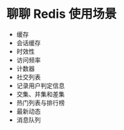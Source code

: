 # 聊聊 Redis 使用场景
- 缓存
- 会话缓存
- 时效性
- 访问频率
- 计数器
- 社交列表
- 记录用户判定信息
- 交集、并集和差集
- 热门列表与排行榜
- 最新动态
- 消息队列